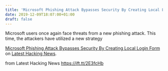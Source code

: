 ```yaml
---
title: 'Microsoft Phishing Attack Bypasses Security By Creating Local Login Form'
date: 2019-12-09T18:07:00+01:00
draft: false
---
```


Microsoft users once again face threats from a new phishing attack. This time, the attackers have utilized a new strategy

[Microsoft Phishing Attack Bypasses Security By Creating Local Login Form](https://latesthackingnews.com/2019/12/09/microsoft-phishing-attack-bypasses-security-by-creating-local-login-form/) on [Latest Hacking News](https://latesthackingnews.com).

  
  
from Latest Hacking News https://ift.tt/2E3fcHb